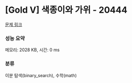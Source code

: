 # [Gold V] 색종이와 가위 - 20444 

[문제 링크](https://www.acmicpc.net/problem/20444) 

### 성능 요약

메모리: 2028 KB, 시간: 0 ms

### 분류

이분 탐색(binary_search), 수학(math)

